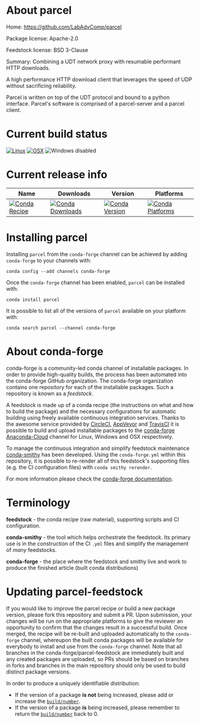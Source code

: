 About parcel
============

Home: https://github.com/LabAdvComp/parcel

Package license: Apache-2.0

Feedstock license: BSD 3-Clause

Summary: Combining a UDT network proxy with resumable performant HTTP downloads.

A high performance HTTP download client that leverages the speed of UDP
without sacrificing reliability.

Parcel is written on top of the UDT protocol and bound to a python
interface. Parcel's software is comprised of a parcel-server and a
parcel client.


Current build status
====================

[![Linux](https://img.shields.io/circleci/project/github/conda-forge/parcel-feedstock/master.svg?label=Linux)](https://circleci.com/gh/conda-forge/parcel-feedstock)
[![OSX](https://img.shields.io/travis/conda-forge/parcel-feedstock/master.svg?label=macOS)](https://travis-ci.org/conda-forge/parcel-feedstock)
![Windows disabled](https://img.shields.io/badge/Windows-disabled-lightgrey.svg)

Current release info
====================

| Name | Downloads | Version | Platforms |
| --- | --- | --- | --- |
| [![Conda Recipe](https://img.shields.io/badge/recipe-parcel-green.svg)](https://anaconda.org/conda-forge/parcel) | [![Conda Downloads](https://img.shields.io/conda/dn/conda-forge/parcel.svg)](https://anaconda.org/conda-forge/parcel) | [![Conda Version](https://img.shields.io/conda/vn/conda-forge/parcel.svg)](https://anaconda.org/conda-forge/parcel) | [![Conda Platforms](https://img.shields.io/conda/pn/conda-forge/parcel.svg)](https://anaconda.org/conda-forge/parcel) |

Installing parcel
=================

Installing `parcel` from the `conda-forge` channel can be achieved by adding `conda-forge` to your channels with:

```
conda config --add channels conda-forge
```

Once the `conda-forge` channel has been enabled, `parcel` can be installed with:

```
conda install parcel
```

It is possible to list all of the versions of `parcel` available on your platform with:

```
conda search parcel --channel conda-forge
```


About conda-forge
=================

conda-forge is a community-led conda channel of installable packages.
In order to provide high-quality builds, the process has been automated into the
conda-forge GitHub organization. The conda-forge organization contains one repository
for each of the installable packages. Such a repository is known as a *feedstock*.

A feedstock is made up of a conda recipe (the instructions on what and how to build
the package) and the necessary configurations for automatic building using freely
available continuous integration services. Thanks to the awesome service provided by
[CircleCI](https://circleci.com/), [AppVeyor](https://www.appveyor.com/)
and [TravisCI](https://travis-ci.org/) it is possible to build and upload installable
packages to the [conda-forge](https://anaconda.org/conda-forge)
[Anaconda-Cloud](https://anaconda.org/) channel for Linux, Windows and OSX respectively.

To manage the continuous integration and simplify feedstock maintenance
[conda-smithy](https://github.com/conda-forge/conda-smithy) has been developed.
Using the ``conda-forge.yml`` within this repository, it is possible to re-render all of
this feedstock's supporting files (e.g. the CI configuration files) with ``conda smithy rerender``.

For more information please check the [conda-forge documentation](https://conda-forge.org/docs/).

Terminology
===========

**feedstock** - the conda recipe (raw material), supporting scripts and CI configuration.

**conda-smithy** - the tool which helps orchestrate the feedstock.
                   Its primary use is in the construction of the CI ``.yml`` files
                   and simplify the management of *many* feedstocks.

**conda-forge** - the place where the feedstock and smithy live and work to
                  produce the finished article (built conda distributions)


Updating parcel-feedstock
=========================

If you would like to improve the parcel recipe or build a new
package version, please fork this repository and submit a PR. Upon submission,
your changes will be run on the appropriate platforms to give the reviewer an
opportunity to confirm that the changes result in a successful build. Once
merged, the recipe will be re-built and uploaded automatically to the
`conda-forge` channel, whereupon the built conda packages will be available for
everybody to install and use from the `conda-forge` channel.
Note that all branches in the conda-forge/parcel-feedstock are
immediately built and any created packages are uploaded, so PRs should be based
on branches in forks and branches in the main repository should only be used to
build distinct package versions.

In order to produce a uniquely identifiable distribution:
 * If the version of a package **is not** being increased, please add or increase
   the [``build/number``](https://conda.io/docs/user-guide/tasks/build-packages/define-metadata.html#build-number-and-string).
 * If the version of a package **is** being increased, please remember to return
   the [``build/number``](https://conda.io/docs/user-guide/tasks/build-packages/define-metadata.html#build-number-and-string)
   back to 0.
